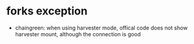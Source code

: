 # forks exception
- chaingreen: when using harvester mode, offical code does not show harvester mount, although the connection is good